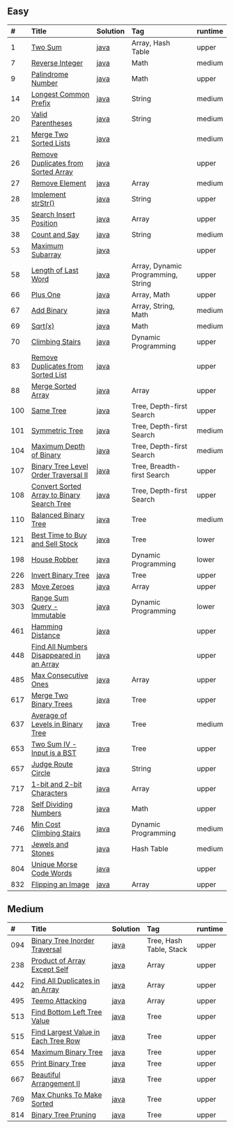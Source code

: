 ## Easy

| #    | Title                                    | Solution             | Tag              | runtime |
| :--- | :--------------------------------------- | :------------------- | :--------------- | :------ |
| 1    | [Two Sum][001]                           | [java][solution-001] | Array, Hash Table | upper  |
| 7    | [Reverse Integer][007]                   | [java][solution-007] | Math             | medium |
| 9    | [Palindrome Number][009]                 | [java][solution-009] | Math             | upper  |
| 14   | [Longest Common Prefix][014]             | [java][solution-014] | String           | medium |
| 20   | [Valid Parentheses][020]                 | [java][solution-020] | String           | medium |
| 21   | [Merge Two Sorted Lists][021]            | [java][solution-021] |                  | medium |
| 26   | [Remove Duplicates from Sorted Array][026] | [java][solution-026] |                | upper  |
| 27   | [Remove Element][027]                    | [java][solution-027] | Array            | medium |
| 28   | [Implement strStr()][028]                | [java][solution-028] | String           | upper  |
| 35   | [Search Insert Position][035]            | [java][solution-035] | Array            | upper  |
| 38   | [Count and Say][038]                     | [java][solution-038] | String           | medium |
| 53   | [Maximum Subarray][053]                  | [java][solution-053] |                  | upper  |
| 58   | [Length of Last Word][058]               | [java][solution-058] | Array, Dynamic Programming, String | upper  |
| 66   | [Plus One][066]                          | [java][solution-066] | Array, Math      | upper  |
| 67   | [Add Binary][067]                        | [java][solution-067] | Array, String, Math | medium |
| 69   | [Sqrt(x)][069]                           | [java][solution-069] | Math             | medium |
| 70   | [Climbing Stairs][070]                   | [java][solution-070] | Dynamic Programming | upper  |
| 83   | [Remove Duplicates from Sorted List][083] | [java][solution-083] |                 | upper  |
| 88   | [Merge Sorted Array][088]                | [java][solution-088] | Array            | upper  |
| 100  | [Same Tree][100]                         | [java][solution-100] | Tree, Depth-first Search | upper  |
| 101  | [Symmetric Tree][101]                    | [java][solution-101] | Tree, Depth-first Search | medium |
| 104  | [Maximum Depth of Binary][104]           | [java][solution-104] | Tree, Depth-first Search | medium |
| 107  | [Binary Tree Level Order Traversal II][107] | [java][solution-107] | Tree, Breadth-first Search | upper  |
| 108  | [Convert Sorted Array to Binary Search Tree][108] | [java][solution-108] | Tree, Depth-first Search  | upper  |
| 110  | [Balanced Binary Tree][110]              | [java][solution-110] | Tree             | medium |
| 121  | [Best Time to Buy and Sell Stock][121]   | [java][solution-121] | Tree             | lower  |
| 198  | [House Robber][198]                      | [java][solution-198] | Dynamic Programming | lower |
| 226  | [Invert Binary Tree][226]                | [java][solution-226] | Tree             | upper  |
| 283  | [Move Zeroes][283]                       | [java][solution-283] | Array            | upper  |
| 303  | [Range Sum Query - Immutable][303]       | [java][solution-303] | Dynamic Programming | lower |
| 461  | [Hamming Distance][461]                  | [java][solution-461] |                  | upper  |
| 448  | [Find All Numbers Disappeared in an Array][283] | [java][solution-448] |           | upper  |
| 485  | [Max Consecutive Ones][485]              | [java][solution-485] | Array            | upper  |
| 617  | [Merge Two Binary Trees][617]            | [java][solution-617] | Tree             | upper  |
| 637  | [Average of Levels in Binary Tree][637]  | [java][solution-637] | Tree             | medium |
| 653  | [Two Sum IV - Input is a BST][653]       | [java][solution-653] | Tree             | upper  |
| 657  | [Judge Route Circle][657]                | [java][solution-657] | String           | upper  |
| 717  | [1-bit and 2-bit Characters][717]        | [java][solution-717] | Array            | upper  |
| 728  | [Self Dividing Numbers][728]             | [java][solution-728] | Math             | upper  |
| 746  | [Min Cost Climbing Stairs][746]          | [java][solution-746] | Dynamic Programming | medium |
| 771  | [Jewels and Stones][771]                 | [java][solution-771] | Hash Table       | medium |
| 804  | [Unique Morse Code Words][804]           | [java][solution-804] |                  | upper  |
| 832  | [Flipping an Image][832]                 | [java][solution-832] | Array            | upper  |

[001]: https://leetcode.com/problems/two-sum
[007]: https://leetcode.com/problems/reverse-integer
[009]: https://leetcode.com/problems/palindrome-number
[014]: https://leetcode.com/problems/longest-common-prefix
[020]: https://leetcode.com/problems/valid-parentheses
[021]: https://leetcode.com/problems/merge-two-sorted-lists
[026]: https://leetcode.com/problems/remove-duplicates-from-sorted-array
[027]: https://leetcode.com/problems/remove-element
[028]: https://leetcode.com/problems/implement-strstr
[035]: https://leetcode.com/problems/search-insert-position
[038]: https://leetcode.com/problems/count-and-say
[053]: https://leetcode.com/problems/maximum-subarray
[058]: https://leetcode.com/problems/length-of-last-word
[066]: https://leetcode.com/problems/plus-one
[067]: https://leetcode.com/problems/add-binary
[069]: https://leetcode.com/problems/sqrtx
[070]: https://leetcode.com/problems/climbing-stairs
[083]: https://leetcode.com/problems/remove-duplicates-from-sorted-list
[088]: https://leetcode.com/problems/merge-sorted-array
[100]: https://leetcode.com/problems/same-    
[101]: https://leetcode.com/problems/symmetric-tree    
[104]: https://leetcode.com/problems/maximum-depth-of-binary-tree  
[107]: https://leetcode.com/problems/binary-tree-level-order-traversal-ii 
[108]: https://leetcode.com/problems/convert-sorted-array-to-binary-search-tree   
[110]: https://leetcode.com/problems/balanced-binary-tree  
[121]: https://leetcode.com/problems/best-time-to-buy-and-sell-stock  
[198]: https://leetcode.com/problems/house-robber
[226]: https://leetcode.com/problems/invert-binary-tree
[283]: https://leetcode.com/problems/move-zeroes
[303]: https://leetcode.com/problems/range-sum-query-immutable
[461]: https://leetcode.com/problems/hamming-distance
[448]: https://leetcode.com/problems/find-all-numbers-disappeared-in-an-array
[485]: https://leetcode.com/problems/max-consecutive-ones
[617]: https://leetcode.com/problems/judge-route-circle
[637]: https://leetcode.com/problems/average-of-levels-in-binary-tree
[653]: https://leetcode.com/problems/two-sum-iv-input-is-a-bst
[657]: https://leetcode.com/problems/judge-route-circle
[717]: https://leetcode.com/problems/1-bit-and-2-bit-characters
[728]: https://leetcode.com/problems/self-dividing-numbers
[746]: https://leetcode.com/problems/min-cost-climbing-stairs
[771]: https://leetcode.com/problems/jewels-and-stones
[804]: https://leetcode.com/problems/unique-morse-code-words
[832]: https://leetcode.com/problems/flipping-an-image

[solution-001]: https://github.com/gcyml/leetcode-record-java/blob/master/solution/easy/001/solution.java
[solution-007]: https://github.com/gcyml/leetcode-record-java/blob/master/solution/easy/007/solution.java
[solution-009]: https://github.com/gcyml/leetcode-record-java/blob/master/solution/easy/009/solution.java
[solution-014]: https://github.com/gcyml/leetcode-record-java/blob/master/solution/easy/014/solution.java
[solution-020]: https://github.com/gcyml/leetcode-record-java/blob/master/solution/easy/020/solution.java
[solution-021]: https://github.com/gcyml/leetcode-record-java/blob/master/solution/easy/021/solution.java
[solution-026]: https://github.com/gcyml/leetcode-record-java/blob/master/solution/easy/026/solution.java
[solution-027]: https://github.com/gcyml/leetcode-record-java/blob/master/solution/easy/027/solution.java
[solution-028]: https://github.com/gcyml/leetcode-record-java/blob/master/solution/easy/028/solution.java
[solution-035]: https://github.com/gcyml/leetcode-record-java/blob/master/solution/easy/035/solution.java
[solution-038]: https://github.com/gcyml/leetcode-record-java/blob/master/solution/easy/038/solution.java
[solution-053]: https://github.com/gcyml/leetcode-record-java/blob/master/solution/easy/053/solution.java
[solution-058]: https://github.com/gcyml/leetcode-record-java/blob/master/solution/easy/058/solution.java
[solution-066]: https://github.com/gcyml/leetcode-record-java/blob/master/solution/easy/066/solution.java
[solution-067]: https://github.com/gcyml/leetcode-record-java/blob/master/solution/easy/067/solution.java
[solution-069]: https://github.com/gcyml/leetcode-record-java/blob/master/solution/easy/069/solution.java
[solution-070]: https://github.com/gcyml/leetcode-record-java/blob/master/solution/easy/070/solution.java
[solution-083]: https://github.com/gcyml/leetcode-record-java/blob/master/solution/easy/083/solution.java
[solution-088]: https://github.com/gcyml/leetcode-record-java/blob/master/solution/easy/088/solution.java
[solution-100]: https://github.com/gcyml/leetcode-record-java/blob/master/solution/easy/100/solution.java
[solution-101]: https://github.com/gcyml/leetcode-record-java/blob/master/solution/easy/101/solution.java
[solution-104]: https://github.com/gcyml/leetcode-record-java/blob/master/solution/easy/104/solution.java
[solution-107]: https://github.com/gcyml/leetcode-record-java/blob/master/solution/easy/107/solution.java
[solution-108]: https://github.com/gcyml/leetcode-record-java/blob/master/solution/easy/108/solution.java
[solution-110]: https://github.com/gcyml/leetcode-record-java/blob/master/solution/easy/110/solution.java
[solution-121]: https://github.com/gcyml/leetcode-record-java/blob/master/solution/easy/121/solution.java
[solution-198]: https://github.com/gcyml/leetcode-record-java/blob/master/solution/easy/198/solution.java
[solution-226]: https://github.com/gcyml/leetcode-record-java/blob/master/solution/easy/226/solution.java
[solution-283]: https://github.com/gcyml/leetcode-record-java/blob/master/solution/easy/283/solution.java
[solution-303]: https://github.com/gcyml/leetcode-record-java/blob/master/solution/easy/303/solution.java
[solution-448]: https://github.com/gcyml/leetcode-record-java/blob/master/solution/easy/448/solution.java
[solution-461]: https://github.com/gcyml/leetcode-record-java/blob/master/solution/easy/461/solution.java
[solution-485]: https://github.com/gcyml/leetcode-record-java/blob/master/solution/easy/485/solution.java
[solution-617]: https://github.com/gcyml/leetcode-record-java/blob/master/solution/easy/617/solution.java
[solution-637]: https://github.com/gcyml/leetcode-record-java/blob/master/solution/easy/637/solution.java
[solution-653]: https://github.com/gcyml/leetcode-record-java/blob/master/solution/easy/653/solution.java
[solution-657]: https://github.com/gcyml/leetcode-record-java/blob/master/solution/easy/657/solution.java
[solution-717]: https://github.com/gcyml/leetcode-record-java/blob/master/solution/easy/717/solution.java
[solution-728]: https://github.com/gcyml/leetcode-record-java/blob/master/solution/easy/728/solution.java
[solution-746]: https://github.com/gcyml/leetcode-record-java/blob/master/solution/easy/746/solution.java
[solution-771]: https://github.com/gcyml/leetcode-record-java/blob/master/solution/easy/771/solution.java
[solution-804]: https://github.com/gcyml/leetcode-record-java/blob/master/solution/easy/804/solution.java
[solution-832]: https://github.com/gcyml/leetcode-record-java/blob/master/solution/easy/832/solution.java





## Medium

| #    | Title                                    | Solution             | Tag              | runtime |
| :--- | :--------------------------------------- | :------------------- | :--------------- | :------ |
| 094  | [Binary Tree Inorder Traversal][094]     | [java][solution-094] | Tree, Hash Table, Stack | upper   |
| 238  | [Product of Array Except Self][238]      | [java][solution-238] | Array            | upper   |
| 442  | [Find All Duplicates in an Array][442]   | [java][solution-442] | Array            | upper   |
| 495  | [Teemo Attacking][495]                   | [java][solution-495] | Array            | upper   |
| 513  | [Find Bottom Left Tree Value][513]       | [java][solution-513] | Tree             | upper   |
| 515  | [Find Largest Value in Each Tree Row][515] | [java][solution-515] | Tree           | upper   |
| 654  | [Maximum Binary Tree][654]               | [java][solution-654] | Tree             | upper   |
| 655  | [Print Binary Tree][655]                 | [java][solution-655] | Tree             | upper   |
| 667  | [Beautiful Arrangement II][667]          | [java][solution-667] | Tree             | upper   |
| 769  | [Max Chunks To Make Sorted][769]         | [java][solution-769] | Tree             | upper   |
| 814  | [Binary Tree Pruning][814]               | [java][solution-814] | Tree             | upper   |

[094]: https://leetcode.com/problems/binary-tree-inorder-traversal
[238]: https://leetcode.com/problems/product-of-array-except-self
[442]: https://leetcode.com/problems/find-all-duplicates-in-an-array
[495]: https://leetcode.com/problems/teemo-attacking
[513]: https://leetcode.com/problems/find-bottom-left-tree-value
[515]: https://leetcode.com/problems/find-largest-value-in-each-tree-row
[654]: https://leetcode.com/problems/maximum-binary-tree
[655]: https://leetcode.com/problems/print-binary-tree
[667]: https://leetcode.com/problems/beautiful-arrangement-ii
[769]: https://leetcode.com/problems/max-chunks-to-make-sorted
[814]: https://leetcode.com/problems/binary-tree-pruning

[solution-094]: https://github.com/gcyml/leetcode-record-java/blob/master/solution/medium/094/solution.java
[solution-238]: https://github.com/gcyml/leetcode-record-java/blob/master/solution/medium/238/solution.java
[solution-442]: https://github.com/gcyml/leetcode-record-java/blob/master/solution/medium/442/solution.java
[solution-495]: https://github.com/gcyml/leetcode-record-java/blob/master/solution/medium/495/solution.java
[solution-513]: https://github.com/gcyml/leetcode-record-java/blob/master/solution/medium/513/solution.java
[solution-515]: https://github.com/gcyml/leetcode-record-java/blob/master/solution/medium/515/solution.java
[solution-654]: https://github.com/gcyml/leetcode-record-java/blob/master/solution/medium/654/solution.java
[solution-655]: https://github.com/gcyml/leetcode-record-java/blob/master/solution/medium/655/solution.java
[solution-667]: https://github.com/gcyml/leetcode-record-java/blob/master/solution/medium/667/solution.java
[solution-769]: https://github.com/gcyml/leetcode-record-java/blob/master/solution/medium/769/solution.java
[solution-814]: https://github.com/gcyml/leetcode-record-java/blob/master/solution/medium/818/solution.java
